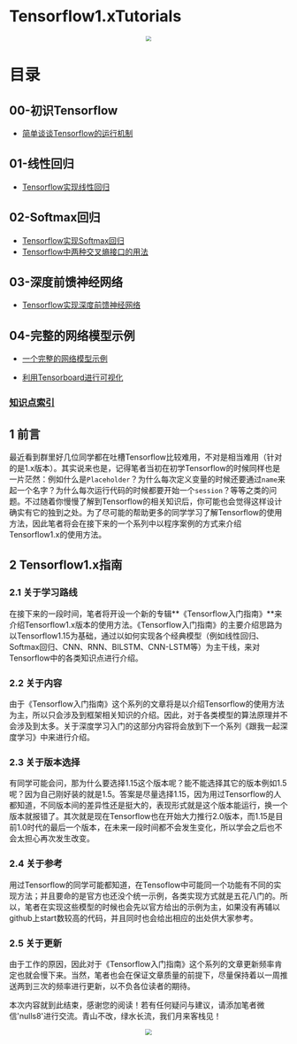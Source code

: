 # Tensorflow1.xTutorials
<center>
    <img src="https://moonhotel.oss-cn-shanghai.aliyuncs.com/images/0185.png" style="zoom:57%;" />
</center>

# 目录

## 00-初识Tensorflow

- [简单谈谈Tensorflow的运行机制](01_LinearRgression/01_AboutTensorflow.md)

## 01-线性回归

- [Tensorflow实现线性回归](01_LinearRgression/02_LinearRegression.md)

## 02-Softmax回归

- [Tensorflow实现Softmax回归](02_SoftmaxRegression/01_SoftmaxRegression.md)
- [Tensorflow中两种交叉熵接口的用法](02_SoftmaxRegression/02_CrossEntropyUsage.md)

## 03-深度前馈神经网络

- [Tensorflow实现深度前馈神经网络](03_DeepForwardNN/01_DeepForwardNN.md)

## 04-完整的网络模型示例

- [一个完整的网络模型示例](04_StandarModel/01_StandarModel.md)

- [利用Tensorboard进行可视化](04_StandarModel/02_Tensorboard.md)

  

### [知识点索引](KnowledgeIndex.md)

## 1 前言

最近看到群里好几位同学都在吐槽Tensorflow比较难用，不对是相当难用（针对的是1.x版本）。其实说来也是，记得笔者当初在初学Tensorflow的时候同样也是一片茫然：例如什么是`Placeholder`？为什么每次定义变量的时候还要通过`name`来起一个名字？为什么每次运行代码的时候都要开始一个`session`？等等之类的问题。不过随着你慢慢了解到Tensorflow的相关知识后，你可能也会觉得这样设计确实有它的独到之处。为了尽可能的帮助更多的同学学习了解Tensorflow的使用方法，因此笔者将会在接下来的一个系列中以程序案例的方式来介绍Tensorflow1.x的使用方法。

## 2 Tensorflow1.x指南

### 2.1 关于学习路线

在接下来的一段时间，笔者将开设一个新的专辑**《Tensorflow入门指南》**来介绍Tensorflow1.x版本的使用方法。《Tensorflow入门指南》的主要介绍思路为以Tensorflow1.15为基础，通过以如何实现各个经典模型（例如线性回归、Softmax回归、CNN、RNN、BILSTM、CNN-LSTM等）为主干线，来对Tensorflow中的各类知识点进行介绍。

### 2.2 关于内容

由于《Tensorflow入门指南》这个系列的文章将是以介绍Tensorflow的使用方法为主，所以只会涉及到框架相关知识的介绍。因此，对于各类模型的算法原理并不会涉及到太多。关于深度学习入门的这部分内容将会放到下一个系列《跟我一起深度学习》中来进行介绍。

### 2.3 关于版本选择

有同学可能会问，那为什么要选择1.15这个版本呢？能不能选择其它的版本例如1.5呢？因为自己刚好装的就是1.5。答案是尽量选择1.15，因为用过Tensorflow的人都知道，不同版本间的差异性还是挺大的，表现形式就是这个版本能运行，换一个版本就报错了。其次就是现在Tensorflow也在开始大力推行2.0版本，而1.15是目前1.0时代的最后一个版本，在未来一段时间都不会发生变化，所以学会之后也不会太担心再次发生改变。

### 2.4 关于参考

用过Tensorflow的同学可能都知道，在Tensoflow中可能同一个功能有不同的实现方法；并且要命的是官方也还没个统一示例，各类实现方式就是五花八门的。所以，笔者在实现这些模型的时候也会先以官方给出的示例为主，如果没有再辅以github上start数较高的代码，并且同时也会给出相应的出处供大家参考。

### 2.5 关于更新

由于工作的原因，因此对于《Tensorflow入门指南》这个系列的文章更新频率肯定也就会慢下来。当然，笔者也会在保证文章质量的前提下，尽量保持着以一周推送两到三次的频率进行更新，以不负各位读者的期待。

本次内容就到此结束，感谢您的阅读！若有任何疑问与建议，请添加笔者微信'nulls8'进行交流。青山不改，绿水长流，我们月来客栈见！

<center>
    <img src="https://moonhotel.oss-cn-shanghai.aliyuncs.com/images/000000.png" style="zoom:70%;" />
</center>




### 